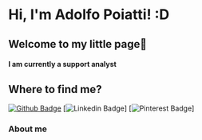 # Hi, I'm Adolfo Poiatti! :D

## Welcome to my little page🧐
#### I am currently a support analyst





## Where to find me?
[![Github Badge](https://img.shields.io/badge/-Github-000?style=flat-square&logo=Github&logoColor=white&link=https://github.com/fagnerpsantos)](https://github.com/adolfosp)
[![Linkedin Badge](https://img.shields.io/badge/-LinkedIn-blue?style=flat-square&logo=Linkedin&logoColor=white&link=https://www.linkedin.com/in/adolfo-poiatti-591b79150/)]
[![Pinterest Badge](https://aleen42.github.io/badges/src/pinterest.svg?&link=https://www.linkedin.com/in/adolfo-poiatti-591b79150/)]





### About me
